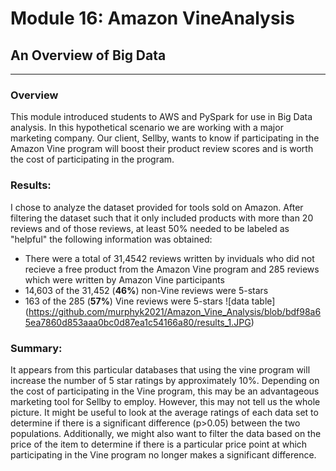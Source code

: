 # Module 16:  Amazon VineAnalysis
## An Overview of Big Data 
---

### Overview
This module introduced students to AWS and PySpark for use in Big Data analysis. In this hypothetical scenario we are working with a major marketing company.  Our client, Sellby, wants to know if participating in the Amazon Vine program will boost their product review scores and is worth the cost of participating in the program.    

### Results: 
I chose to analyze the dataset provided for tools sold on Amazon.  After filtering the dataset such that it only included products with more than 20 reviews and of those reviews, at least 50% needed to be labeled as "helpful" the following information was obtained:

- There were a total of 31,4542 reviews written by inviduals who did not recieve a free product from the Amazon Vine program and 285 reviews which were written by Amazon Vine participants
- 14,603 of the 31,452 (**46%**) non-Vine reviews were 5-stars
- 163 of the 285 (**57%**) Vine reviews were 5-stars
![data table] (https://github.com/murphyk2021/Amazon_Vine_Analysis/blob/bdf98a65ea7860d853aaa0bc0d87ea1c54166a80/results_1.JPG)


### Summary: 
It appears from this particular databases that using the vine program will increase the number of 5 star ratings by approximately 10%.  Depending on the cost of participating in the Vine program, this may be an advantageous marketing tool for Sellby to employ.  However, this may not tell us the whole picture.  It might be useful to look at the average ratings of each data set to determine if there is a significant difference (p>0.05) between the two populations.  Additionally, we might also want to filter the data based on the price of the item to determine if there is a particular price point at which participating in the Vine program no longer makes a significant difference. 

